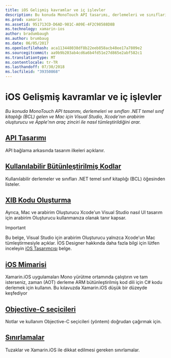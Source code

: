 ```yaml
---
title: iOS Gelişmiş kavramlar ve iç işlevler
description: Bu konuda MonoTouch API tasarımı, derlemeleri ve sınıfları .NET temel sınıf kitaplığı (BCL) gelen ve Mac için Visual Studio, Xcode'nın arabirim oluşturucu ve Apple'nın araç zinciri ile nasıl tümleştirildiğini arar.
ms.prod: xamarin
ms.assetid: 951713CD-D6AD-981C-A09E-4F2C98588D8B
ms.technology: xamarin-ios
author: bradumbaugh
ms.author: brumbaug
ms.date: 06/05/2017
ms.openlocfilehash: aca113448038df8b22eeb858acb48ee17a7809e2
ms.sourcegitcommit: aa9b9b203ab4cd6a6b4fd51e27d865e2abf582c1
ms.translationtype: MT
ms.contentlocale: tr-TR
ms.lasthandoff: 07/30/2018
ms.locfileid: "39350868"
---
```

# <a name="ios-advanced-concepts-and-internals"></a>iOS Gelişmiş kavramlar ve iç işlevler

_Bu konuda MonoTouch API tasarımı, derlemeleri ve sınıfları .NET temel sınıf kitaplığı (BCL) gelen ve Mac için Visual Studio, Xcode'nın arabirim oluşturucu ve Apple'nın araç zinciri ile nasıl tümleştirildiğini arar._

##  <a name="api-designiosinternalsapi-designindexmd"></a>[API Tasarımı](~/ios/internals/api-design/index.md)

API bağlama arkasında tasarım ilkeleri açıklanır.

##  <a name="available-assembliescross-platforminternalsavailable-assembliesmd"></a>[Kullanılabilir Bütünleştirilmiş Kodlar](~/cross-platform/internals/available-assemblies.md)

Kullanılabilir derlemeler ve sınıfları .NET temel sınıf kitaplığı (BCL) öğesinden listeler.

##  <a name="xib-code-generationiosinternalsxib-code-generationmd"></a>[XIB Kodu Oluşturma](~/ios/internals/xib-code-generation.md)

Ayrıca, Mac ve arabirim Oluşturucu Xcode'un Visual Studio nasıl UI tasarım için arabirim Oluşturucu kullanmanıza olanak tanır kapsar.

> [!IMPORTANT]
> Bu belge, Visual Studio için arabirim Oluşturucu yalnızca Xcode'un Mac tümleştirmesiyle açıklar. İOS Designer hakkında daha fazla bilgi için lütfen inceleyin [iOS Tasarımcısı](~/ios/user-interface/designer/index.md) belge.

##  <a name="ios-architectureiosinternalsarchitecturemd"></a>[iOS Mimarisi](~/ios/internals/architecture.md)

Xamarin.iOS uygulamaları Mono yürütme ortamında çalıştırın ve tam isterseniz, zaman (AOT) derleme ARM bütünleştirilmiş kod dili için C# kodu derlemek için kullanın. Bu kılavuzda Xamarin.iOS düşük bir düzeyde keşfediyor

##  <a name="objective-c-selectorsiosinternalsobjective-c-selectorsmd"></a>[Objective-C seçicileri](~/ios/internals/objective-c-selectors.md)

Notlar ve kullanım Objective-C seçicileri (yöntem) doğrudan çağırmak için.

##  <a name="limitationslimitationsmd"></a>[Sınırlamalar](limitations.md)

Tuzaklar ve Xamarin.iOS ile dikkat edilmesi gereken sınırlamalar.